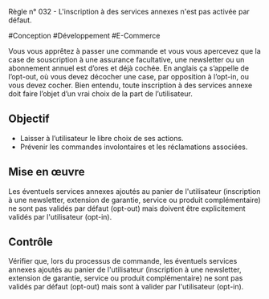 
Règle n° 032  - L'inscription à des services annexes n'est pas activée par défaut.

#Conception #Développement #E-Commerce

Vous vous apprêtez à passer une commande et vous vous apercevez que la case de souscription à une assurance facultative, une newsletter ou un abonnement annuel est d’ores et déjà cochée. En anglais ça s’appelle de l’opt-out, où vous devez décocher une case, par opposition à l’opt-in, ou vous devez cocher. Bien entendu, toute inscription à des services annexe doit faire l’objet d’un vrai choix de la part de l’utilisateur.

Objectif
--------

*   Laisser à l’utilisateur le libre choix de ses actions.
*   Prévenir les commandes involontaires et les réclamations associées.

Mise en œuvre
-------------

Les éventuels services annexes ajoutés au panier de l'utilisateur (inscription à une newsletter, extension de garantie, service ou produit complémentaire) ne sont pas validés par défaut (opt-out) mais doivent être explicitement validés par l'utilisateur (opt-in).

Contrôle
--------

Vérifier que, lors du processus de commande, les éventuels services annexes ajoutés au panier de l'utilisateur (inscription à une newsletter, extension de garantie, service ou produit complémentaire) ne sont pas validés par défaut (opt-out) mais sont à valider par l'utilisateur (opt-in).

